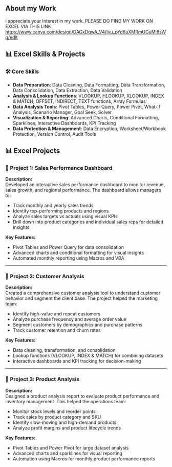 ## About my Work
I appreciate your Interest in my work. PLEASE DO FIND MY WORK ON EXCEL VIA THIS LINK https://www.canva.com/design/DAGxDqwA_V4/Ivu_pYd6uXMRmUGuMl8sWg/edit

## 📊 Excel Skills & Projects  

### 🛠️ Core Skills  

- **Data Preparation**: Data Cleaning, Data Formatting, Data Transformation, Data Consolidation, Data Extraction, Data Validation  
- **Analysis & Lookup Functions**: VLOOKUP, HLOOKUP, XLOOKUP, INDEX & MATCH, OFFSET, INDIRECT, TEXT functions, Array Formulas  
- **Data Analysis Tools**: Pivot Tables, Power Query, Power Pivot, What-If Analysis, Scenario Manager, Goal Seek, Solver  
- **Visualization & Reporting**: Advanced Charts, Conditional Formatting, Sparklines, Interactive Dashboards, KPI Tracking  
- **Data Protection & Management**: Data Encryption, Worksheet/Workbook Protection, Version Control, Audit Tools  

## 📊 Excel Projects  

### 📂 Project 1: Sales Performance Dashboard  
**Description:**  
Developed an interactive sales performance dashboard to monitor revenue, sales growth, and regional performance. The dashboard allows managers to:  
- Track monthly and yearly sales trends  
- Identify top-performing products and regions  
- Analyze sales targets vs actuals using visual KPIs  
- Drill down into product categories and individual sales reps for detailed insights  

**Key Features:**  
- Pivot Tables and Power Query for data consolidation  
- Advanced charts and conditional formatting for visual insights  
- Automated monthly reporting using Macros and VBA  

---

### 📂 Project 2: Customer Analysis  
**Description:**  
Created a comprehensive customer analysis tool to understand customer behavior and segment the client base. The project helped the marketing team:  
- Identify high-value and repeat customers  
- Analyze purchase frequency and average order value  
- Segment customers by demographics and purchase patterns  
- Track customer retention and churn rates  

**Key Features:**  
- Data cleaning, transformation, and consolidation  
- Lookup functions (VLOOKUP, INDEX & MATCH) for combining datasets  
- Interactive dashboards and KPI tracking for decision-making  

---

### 📂 Project 3: Product Analysis  
**Description:**  
Designed a product analysis report to evaluate product performance and inventory management. This helped the operations team:  
- Monitor stock levels and reorder points  
- Track sales by product category and SKU  
- Identify slow-moving and high-demand products  
- Analyze profit margins and product lifecycle trends  

**Key Features:**  
- Pivot Tables and Power Pivot for large dataset analysis  
- Advanced charts and sparklines for visual reporting  
- Automation using Macros for monthly product performance reports  
 
